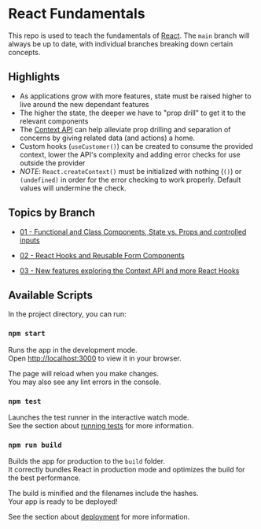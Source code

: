 # React Fundamentals

This repo is used to teach the fundamentals of [React](https://reactjs.org/). The `main` branch will always be up to date, with individual branches breaking down certain concepts.

## Highlights

- As applications grow with more features, state must be raised higher to live around the new dependant features
- The higher the state, the deeper we have to "prop drill" to get it to the relevant components
- The [Context API](https://reactjs.org/docs/context.html) can help alleviate prop drilling and separation of concerns by giving related data (and actions) a home.
- Custom hooks (`useCustomer()`) can be created to consume the provided context, lower the API's complexity and adding error checks for use outside the provider
- _NOTE_: `React.createContext()` must be initialized with nothing (`()`) or `(undefined)` in order for the error checking to work properly. Default values will undermine the check.

## Topics by Branch

- [01 - Functional and Class Components, State vs. Props and controlled inputs](https://github.com/matldupont/react-fundamentals/tree/01-components-state-props)

- [02 - React Hooks and Reusable Form Components](https://github.com/matldupont/react-fundamentals/tree/02-forms)

- [03 - New features exploring the Context API and more React Hooks](https://github.com/matldupont/react-fundamentals/tree/03-hooks-and-context)

## Available Scripts

In the project directory, you can run:

### `npm start`

Runs the app in the development mode.\
Open [http://localhost:3000](http://localhost:3000) to view it in your browser.

The page will reload when you make changes.\
You may also see any lint errors in the console.

### `npm test`

Launches the test runner in the interactive watch mode.\
See the section about [running tests](https://facebook.github.io/create-react-app/docs/running-tests) for more information.

### `npm run build`

Builds the app for production to the `build` folder.\
It correctly bundles React in production mode and optimizes the build for the best performance.

The build is minified and the filenames include the hashes.\
Your app is ready to be deployed!

See the section about [deployment](https://facebook.github.io/create-react-app/docs/deployment) for more information.
